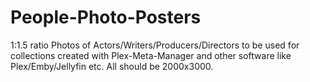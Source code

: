# People-Photo-Posters
1:1.5 ratio Photos of Actors/Writers/Producers/Directors to be used for collections created with Plex-Meta-Manager and other software like Plex/Emby/Jellyfin etc. All should be 2000x3000.
